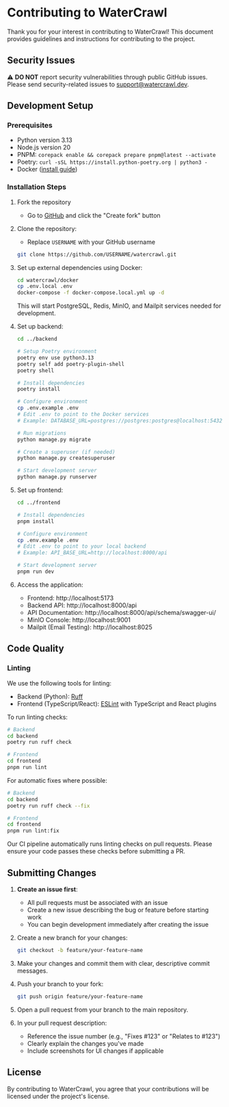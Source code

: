 # Contributing to WaterCrawl

Thank you for your interest in contributing to WaterCrawl! This document provides guidelines and instructions for contributing to the project.

## Security Issues

⚠️ **DO NOT** report security vulnerabilities through public GitHub issues. Please send security-related issues to [support@watercrawl.dev](mailto:support@watercrawl.dev).

## Development Setup

### Prerequisites

- Python version 3.13
- Node.js version 20
- PNPM: `corepack enable && corepack prepare pnpm@latest --activate`
- Poetry: `curl -sSL https://install.python-poetry.org | python3 -`
- Docker ([install guide](https://www.docker.com/get-docker))

### Installation Steps

1. Fork the repository

    - Go to [GitHub](https://github.com/watercrawl/watercrawl/fork) and click the "Create fork" button

2. Clone the repository:
    - Replace `USERNAME` with your GitHub username
    ```bash
    git clone https://github.com/USERNAME/watercrawl.git
    ```

3. Set up external dependencies using Docker:

    ```bash
    cd watercrawl/docker
    cp .env.local .env
    docker-compose -f docker-compose.local.yml up -d
    ```

    This will start PostgreSQL, Redis, MinIO, and Mailpit services needed for development.

4. Set up backend:

    ```bash
    cd ../backend
    
    # Setup Poetry environment
    poetry env use python3.13
    poetry self add poetry-plugin-shell
    poetry shell
    
    # Install dependencies
    poetry install
    
    # Configure environment
    cp .env.example .env
    # Edit .env to point to the Docker services
    # Example: DATABASE_URL=postgres://postgres:postgres@localhost:5432/postgres
    
    # Run migrations
    python manage.py migrate
    
    # Create a superuser (if needed)
    python manage.py createsuperuser
    
    # Start development server
    python manage.py runserver
    ```

5. Set up frontend:

    ```bash
    cd ../frontend
    
    # Install dependencies
    pnpm install
    
    # Configure environment
    cp .env.example .env
    # Edit .env to point to your local backend
    # Example: API_BASE_URL=http://localhost:8000/api
    
    # Start development server
    pnpm run dev
    ```

6. Access the application:
    - Frontend: http://localhost:5173
    - Backend API: http://localhost:8000/api
    - API Documentation: http://localhost:8000/api/schema/swagger-ui/
    - MinIO Console: http://localhost:9001
    - Mailpit (Email Testing): http://localhost:8025


## Code Quality

### Linting

We use the following tools for linting:

- Backend (Python): [Ruff](https://github.com/astral-sh/ruff)
- Frontend (TypeScript/React): [ESLint](https://eslint.org/) with TypeScript and React plugins

To run linting checks:

```bash
# Backend
cd backend
poetry run ruff check

# Frontend
cd frontend
pnpm run lint
```

For automatic fixes where possible:

```bash
# Backend
cd backend
poetry run ruff check --fix

# Frontend
cd frontend
pnpm run lint:fix
```

Our CI pipeline automatically runs linting checks on pull requests. Please ensure your code passes these checks before submitting a PR.

## Submitting Changes

1. **Create an issue first**:
   - All pull requests must be associated with an issue
   - Create a new issue describing the bug or feature before starting work
   - You can begin development immediately after creating the issue

2. Create a new branch for your changes:
   ```bash
   git checkout -b feature/your-feature-name
   ```

3. Make your changes and commit them with clear, descriptive commit messages.

4. Push your branch to your fork:
   ```bash
   git push origin feature/your-feature-name
   ```

5. Open a pull request from your branch to the main repository.

6. In your pull request description:
   - Reference the issue number (e.g., "Fixes #123" or "Relates to #123")
   - Clearly explain the changes you've made
   - Include screenshots for UI changes if applicable

## License

By contributing to WaterCrawl, you agree that your contributions will be licensed under the project's license.
